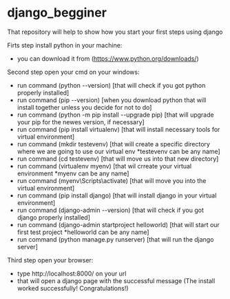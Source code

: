 # django_begginer
That repository will help to show how you start your first steps using django

Firts step install python in your machine: 
- you can download it from (https://www.python.org/downloads/)

Second step open your cmd on your windows:
- run command (python --version) [that will check if you got python properly installed] 
- run command (pip --version) [when you download python that will install together unless you decide for not to do]
- run command (python -m pip install --upgrade pip) [that will upgrade your pip for the newes version, if necessary]
- run command (pip install virtualenv) [that will install necessary tools for virtual environment]
- run command (mkdir testevenv) [that will create a specific directory where we are going to use our virtual env *testevenv can be any name]
- run command (cd testevenv) [that will move us into that new directory]
- run command (virtualenv myenv) [that wil crreate your virtual environment *myenv can be any name]
- run command (myenv\Scripts\activate) [that will move you into the virtual environment]
- run command (pip install django) [that will install django in your virtual environment]
- run command (django-admin --version) [that will check if you got django properly installed]
- run command (django-admin startproject helloworld) [that will start our first test project *helloworld can be any name]
- run command (python manage.py runserver) [that will run the django server]

Third step open your browser:
- type http://localhost:8000/ on your url
- that will open a django page with the successful message (The install worked successfully! Congratulations!)
